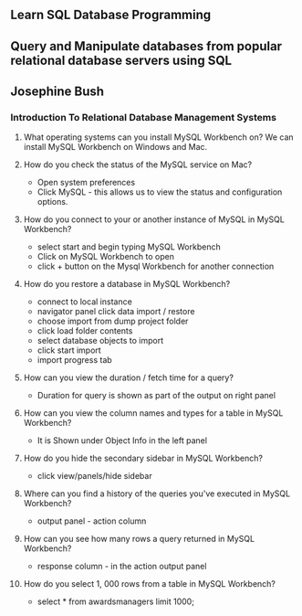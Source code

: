 ## Learn SQL Database Programming
## Query and Manipulate databases from popular relational database servers using SQL
## Josephine Bush

### Introduction To Relational Database Management Systems

1. What operating systems can you install MySQL Workbench on?
We can install MySQL Workbench on Windows and Mac.

2. How do you check the status of the MySQL service on Mac?
    - Open system preferences
    - Click MySQL - this allows us to view the status and configuration
options.
3. How do you connect to your or another instance of MySQL in MySQL Workbench?
    - select start and begin typing MySQL Workbench
    - Click on MySQL Workbench to open
    - click + button on the Mysql Workbench for another connection

4. How do you restore a database in MySQL Workbench?
    - connect to local instance
    - navigator panel click data import / restore
    - choose import from dump project folder
    - click load folder contents
    - select database objects to import
    - click start import
    - import progress tab

5. How can you view the duration / fetch time for a query?
    - Duration for query is shown as part of the output on right panel

6. How can you view the column names and types for a table in MySQL
Workbench?
    - It is Shown under Object Info in the left panel

7. How do you hide the secondary sidebar in MySQL Workbench?
    - click view/panels/hide sidebar

8. Where can you find a history of the queries you've executed in MySQL
Workbench?
    - output panel - action column

9. How can you see how many rows a query returned in MySQL Workbench?
    - response column - in the action output panel

10. How do you select 1, 000 rows from a table in MySQL Workbench?
    - select * from awardsmanagers limit 1000;
